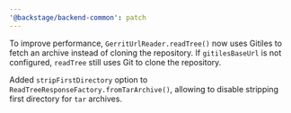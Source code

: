 ```yaml
---
'@backstage/backend-common': patch
---
```


To improve performance, `GerritUrlReader.readTree()` now uses Gitiles to fetch an archive instead of cloning the repository.
If `gitilesBaseUrl` is not configured, `readTree` still uses Git to clone the repository.

Added `stripFirstDirectory` option to `ReadTreeResponseFactory.fromTarArchive()`, allowing to disable stripping first directory
for `tar` archives.
